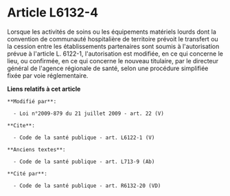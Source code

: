 # Article L6132-4

Lorsque les activités de soins ou les équipements matériels lourds dont la convention de communauté hospitalière de
territoire prévoit le transfert ou la cession entre les établissements partenaires sont soumis à l'autorisation prévue à
l'article L. 6122-1, l'autorisation est modifiée, en ce qui concerne le lieu, ou confirmée, en ce qui concerne le nouveau
titulaire, par le directeur général de l'agence régionale de santé, selon une procédure simplifiée fixée par voie
réglementaire.

**Liens relatifs à cet article**

	**Modifié par**:

	  - Loi n°2009-879 du 21 juillet 2009 - art. 22 (V)

	**Cite**:

	  - Code de la santé publique - art. L6122-1 (V)

	**Anciens textes**:

	  - Code de la santé publique - art. L713-9 (Ab)

	**Cité par**:

	  - Code de la santé publique - art. R6132-20 (VD)
